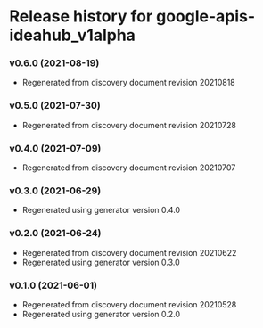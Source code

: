 # Release history for google-apis-ideahub_v1alpha

### v0.6.0 (2021-08-19)

* Regenerated from discovery document revision 20210818

### v0.5.0 (2021-07-30)

* Regenerated from discovery document revision 20210728

### v0.4.0 (2021-07-09)

* Regenerated from discovery document revision 20210707

### v0.3.0 (2021-06-29)

* Regenerated using generator version 0.4.0

### v0.2.0 (2021-06-24)

* Regenerated from discovery document revision 20210622
* Regenerated using generator version 0.3.0

### v0.1.0 (2021-06-01)

* Regenerated from discovery document revision 20210528
* Regenerated using generator version 0.2.0

